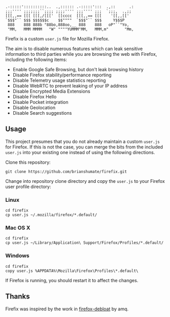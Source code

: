 
```
.-:::::'::::::::::..  .,:::::: .-:::::':::  .,::      .:
;;;'''' ;;;;;;;``;;;; ;;;;'''' ;;;'''' ;;;  `;;;,  .,;; 
[[[,,== [[[ [[[,/[[['  [[cccc  [[[,,== [[[    '[[,,[['
`$$$"`` $$$ $$$$$$c    $$""""  `$$$"`` $$$     Y$$$P
 888    888 888b "88bo,888oo,__ 888    888   oP"``"Yo,
 "MM,   MMM MMMM   "W" """"YUMMM"MM,   MMM,m"       "Mm,
```

Firefix is a custom `user.js` file for Mozilla Firefox.

The aim is to disable numerous features which can leak sensitive
information to third parties while you are browsing the web with
Firefox, including the following items:

* Enable Google Safe Browsing, but don't leak browsing history
* Disable Firefox stability/performance reporting
* Disable Telemetry usage statistics reporting
* Disable WebRTC to prevent leaking of your IP address
* Disable Encrypted Media Extensions
* Disable Firefox Hello
* Disable Pocket integration
* Disable Geolocation
* Disable Search suggestions

## Usage

This project presumes that you do not already maintain a custom `user.js`
for Firefox. If this is not the case, you can merge the bits from the included
`user.js` into your existing one instead of using the following directions.

Clone this repository:

```
git clone https://github.com/brianshumate/firefix.git
```

Change into repository clone directory and copy the `user.js` to your Firefox
user profile directory:

### Linux

```
cd firefix
cp user.js ~/.mozilla/firefox/*.default/
```

### Mac OS X

```
cd firefix
cp user.js ~/Library/Application\ Support/Firefox/Profiles/*.default/
```

### Windows

```
cd firefix
copy user.js %APPDATA%\Mozilla\Firefox\Profiles\*.default\
```

If Firefox is running, you should restart it to affect the changes.

## Thanks

Firefix was inspired by the work in 
[firefox-debloat](https://github.com/amq/firefox-debloat) by amq.
